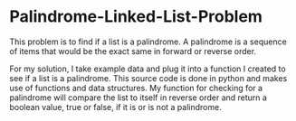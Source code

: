# Palindrome-Linked-List-Problem
This problem is to find if a list is a palindrome. A palindrome is a sequence of items that would be the exact same in forward or reverse order.

For my solution, I take example data and plug it into a function I created to see if a list is a palindrome. This source code is done in python and makes use of functions and data structures. My function for checking for a palindrome will compare the list to itself in reverse order and return a boolean value, true or false, if it is or is not a palindrome.
